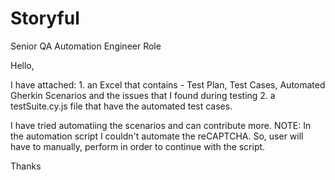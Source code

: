 # Storyful
Senior QA Automation Engineer Role

Hello,

I have attached:
      1. an Excel that contains - Test Plan, Test Cases, Automated Gherkin Scenarios and the issues that I found during testing
      2. a testSuite.cy.js file that have the automated test cases.

I have tried automatiing the scenarios and can contribute more.
NOTE: In the automation script I couldn't automate the reCAPTCHA.
So, user will have to manually, perform in order to continue with the script.

Thanks


